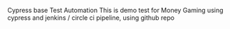 Cypress base Test Automation 
This is demo test for Money Gaming  using cypress and jenkins / circle ci  pipeline, using github repo
